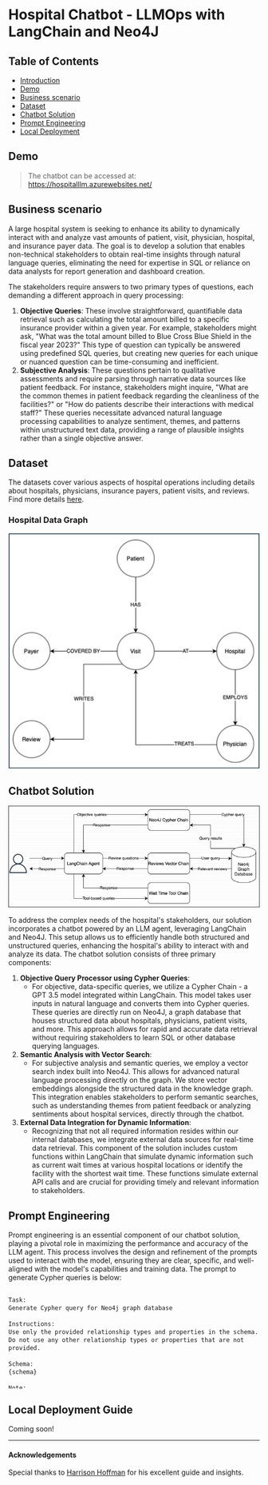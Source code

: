 # Hospital Chatbot - LLMOps with LangChain and Neo4J


## Table of Contents
- [Introduction](#introduction)
- [Demo](#demo)
- [Business scenario](#business-scenario)
- [Dataset](#dataset)
- [Chatbot Solution](#chatbot-solution)
- [Prompt Engineering](#prompt-engineering)
- [Local Deployment](#local-deployment-guide)


## Demo
>The chatbot can be accessed at:
https://hospitalllm.azurewebsites.net/

## Business scenario
A large hospital system is seeking to enhance its ability to dynamically interact with and analyze vast amounts of patient, visit, physician, hospital, and insurance payer data. The goal is to develop a solution that enables non-technical stakeholders to obtain real-time insights through natural language queries, eliminating the need for expertise in SQL or reliance on data analysts for report generation and dashboard creation.

The stakeholders require answers to two primary types of questions, each demanding a different approach in query processing:

1. **Objective Queries**: These involve straightforward, quantifiable data retrieval such as calculating the total amount billed to a specific insurance provider within a given year. For example, stakeholders might ask, "What was the total amount billed to Blue Cross Blue Shield in the fiscal year 2023?" This type of question can typically be answered using predefined SQL queries, but creating new queries for each unique or nuanced question can be time-consuming and inefficient.
2. **Subjective Analysis**: These questions pertain to qualitative assessments and require parsing through narrative data sources like patient feedback. For instance, stakeholders might inquire, "What are the common themes in patient feedback regarding the cleanliness of the facilities?" or "How do patients describe their interactions with medical staff?" These queries necessitate advanced natural language processing capabilities to analyze sentiment, themes, and patterns within unstructured text data, providing a range of plausible insights rather than a single objective answer.

## Dataset

The datasets cover various aspects of hospital operations including details about hospitals, physicians, insurance payers, patient visits, and reviews. Find more details [here](data/README.md).

### Hospital Data Graph

![](images/hospital_graph_1.png)

## Chatbot Solution

![](images/chatbot_solution.png)

To address the complex needs of the hospital's stakeholders, our solution incorporates a chatbot powered by an LLM agent, leveraging LangChain and Neo4J. This setup allows us to efficiently handle both structured and unstructured queries, enhancing the hospital's ability to interact with and analyze its data. The chatbot solution consists of three primary components:

1. **Objective Query Processor using Cypher Queries**:
    - For objective, data-specific queries, we utilize a Cypher Chain - a GPT 3.5 model integrated within LangChain. This model takes user inputs in natural language and converts them into Cypher queries. These queries are directly run on Neo4J, a graph database that houses structured data about hospitals, physicians, patient visits, and more. This approach allows for rapid and accurate data retrieval without requiring stakeholders to learn SQL or other database querying languages.
2. **Semantic Analysis with Vector Search**:
    - For subjective analysis and semantic queries, we employ a vector search index built into Neo4J. This allows for advanced natural language processing directly on the graph. We store vector embeddings alongside the structured data in the knowledge graph. This integration enables stakeholders to perform semantic searches, such as understanding themes from patient feedback or analyzing sentiments about hospital services, directly through the chatbot.
3. **External Data Integration for Dynamic Information**:
    - Recognizing that not all required information resides within our internal databases, we integrate external data sources for real-time data retrieval. This component of the solution includes custom functions within LangChain that simulate dynamic information such as current wait times at various hospital locations or identify the facility with the shortest wait time. These functions simulate external API calls and are crucial for providing timely and relevant information to stakeholders.

## Prompt Engineering
Prompt engineering is an essential component of our chatbot solution, playing a pivotal role in maximizing the performance and accuracy of the LLM agent. This process involves the design and refinement of the prompts used to interact with the model, ensuring they are clear, specific, and well-aligned with the model's capabilities and training data. The prompt to generate Cypher queries is below:

<div style="overflow-y: scroll; height:200px;">

```text
Task:
Generate Cypher query for Neo4j graph database

Instructions:
Use only the provided relationship types and properties in the schema.
Do not use any other relationship types or properties that are not provided.

Schema:
{schema}

Note:
Do not include any explanations or apologies in your repsponses.
Do not respond to any questions that might ask anything other than for you to construct a Cypher statement.
Do not include any text expect the generated Cypher statement. 
Make sure the direction of the relationship is correct in your queries.
Make sure you alias both entities and relationships properly.
Do not run any queries that would add to or delete from the database.
Make sure to alias all statements that follow as with statement (e.g. WITH v as visit, c.billing_amount as billing_amount)
If you need to divide numbers, make sure to filter the denominator to be non zero.

Examples:
# who is the oldest patient and how old are they?
MATCH (p:Patient)
RETURN p.name AS oldest_patient,
        duration.between(date(p.dob), date()).years AS age

# which physician has billed the least to Cigna
MATCH (p:Payer) <- [c:COVERED_BY] - (v:Visit) - [t:TREATS] - (phy:Physician)
WHERE p.name = 'Cigna'
RETURN phy.name AS physician_name, SUM(c.billing_amount) AS total_billed
ORDER BY total_billed
LIMIT 1

# Which state had the largest percent increase in Cigna visits
# from 2022 to 2023?
MATCH (h:Hospital)<-[:AT]-(v:Visit)-[:COVERED_BY]->(p:Payer)
WHERE p.name = 'Cigna' AND v.admission_date >= '2022-01-01' AND
v.admission_date < '2024-01-01'
WITH h.state_name AS state, COUNT(v) AS visit_count,
     SUM(CASE WHEN v.admission_date >= '2022-01-01' AND
     v.admission_date < '2023-01-01' THEN 1 ELSE 0 END) AS count_2022,
     SUM(CASE WHEN v.admission_date >= '2023-01-01' AND
     v.admission_date < '2024-01-01' THEN 1 ELSE 0 END) AS count_2023
WITH state, visit_count, count_2022, count_2023,
     (toFloat(count_2023) - toFloat(count_2022)) / toFloat(count_2022) * 100
     AS percent_increase
RETURN state, percent_increase
ORDER BY percent_increase DESC
LIMIT 1

# How many non-emergency patients in North Carolina have written reviews?
match (r:Review)<-[:WRITES]-(v:Visit)-[:AT]->(h:Hospital)
where h.state_name = 'NC' and v.admission_type <> 'Emergency'
return count(*)

String category values:
Test results are on of: 'Inconclusive', 'Normal', 'Abnormal'
Visit statuses are one of: 'OPEN', 'DISCHARGED'
Admission Types are one of: 'Elective', 'Emergency', 'Urgent'
Payer names are one of: 'Cigna', 'Blue Cross', 'UnitedHealthCare', 'Medicare', 'Aetna'

A visit is considered open if its status is 'OPEN' and the discharge date is missing.

Use abbreviations when filtering on hospital states (e.g. "Texas" is "TX", "Colorado" is "CO", "North Carolina" is "NC", "Florida" is "FL", "Georgia" is "GA, etc.)

Make sure to use IS NULL or IS NOT NULL when analyzing missing properties.
Never return embedding properties in your queries. You must never include the statement "GROUP BY" in your query. 
Make sure to alias all statements that follow as with statement (e.g. WITH v as visit, c.billing_amount as
billing_amount)

The question is:
{question}

```
</div>

## Local Deployment Guide
Coming soon!

---
#### Acknowledgements
Special thanks to [Harrison Hoffman](https://www.linkedin.com/in/harrison-f-hoffman/) for his excellent guide and insights.